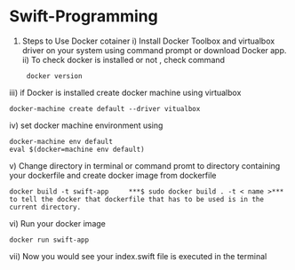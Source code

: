 # Swift-Programming

1. Steps to Use Docker cotainer
  i) Install Docker Toolbox and virtualbox driver on your system using command prompt or download Docker app.
  ii) To check docker is installed or not , check command
   
        docker version
iii) if Docker is installed create docker machine using virtualbox

    docker-machine create default --driver vitualbox
iv) set docker machine environment using

    docker-machine env default
    eval $(docker=machine env default)
v) Change directory in terminal or command promt to directory containing your dockerfile
  and create docker image from dockerfile
  
    docker build -t swift-app     ***$ sudo docker build . -t < name >*** to tell the docker that dockerfile that has to be used is in the current directory.
vi) Run your docker image

    docker run swift-app
vii) Now you would see your index.swift file is executed in the terminal
